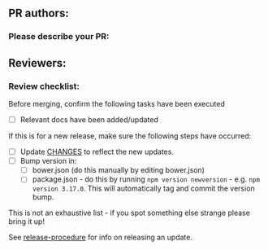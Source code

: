 ## PR authors:
### Please describe your PR:

## Reviewers:
### Review checklist:

 Before merging, confirm the following tasks have been executed

- [ ] Relevant docs have been added/updated

If this is for a new release, make sure the following steps have occurred:

- [ ] Update [CHANGES](CHANGES) to reflect the new updates.
- [ ] Bump version in:
    - [ ] bower.json (do this manually by editing bower.json)
    - [ ] package.json - do this by running `npm version newversion` - e.g. `npm version 3.17.0`. This will automatically tag and commit the version bump.

This is not an exhaustive list - if you spot something else strange please bring it up!

See [release-procedure](release-procedure.md) for info on releasing an update.
